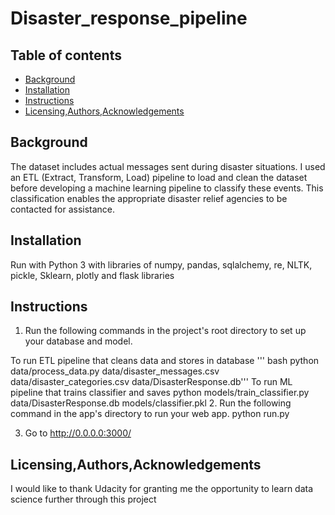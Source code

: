 # Disaster_response_pipeline

## Table of contents
- [Background](#Background)
- [Installation](#Installation)
- [Instructions](#Instructions)
- [Licensing,Authors,Acknowledgements](#Licensing,Authors,Acknowledgements)

## Background
The dataset includes actual messages sent during disaster situations. I used an ETL (Extract, Transform, Load) pipeline to load and clean the dataset before developing a machine learning pipeline to classify these events. This classification enables the appropriate disaster relief agencies to be contacted for assistance.

## Installation
Run with Python 3 with libraries of numpy, pandas, sqlalchemy, re, NLTK, pickle, Sklearn, plotly and flask libraries

## Instructions
1. Run the following commands in the project's root directory to set up your database and model.

 To run ETL pipeline that cleans data and stores in database ''' bash python data/process_data.py data/disaster_messages.csv data/disaster_categories.csv data/DisasterResponse.db'''
 To run ML pipeline that trains classifier and saves python models/train_classifier.py data/DisasterResponse.db models/classifier.pkl
2. Run the following command in the app's directory to run your web app. python run.py

3. Go to http://0.0.0.0:3000/

## Licensing,Authors,Acknowledgements
I would like to thank Udacity for granting me the opportunity to learn data science further through this project
